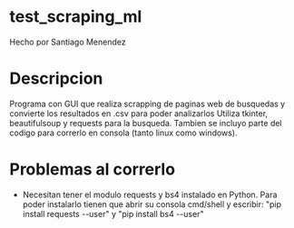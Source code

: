 # test_scraping_ml

Hecho por Santiago Menendez

# Descripcion
Programa con GUI que realiza scrapping de paginas web de busquedas y convierte los resultados en .csv para poder analizarlos
Utiliza tkinter, beautifulsoup y requests para la busqueda.
Tambien se incluyo parte del codigo para correrlo en consola (tanto linux como windows).

# Problemas al correrlo
- Necesitan tener el modulo requests y bs4 instalado en Python.
	Para poder instalarlo tienen que abrir su consola cmd/shell y escribir: "pip install requests --user" y "pip install bs4 --user"
